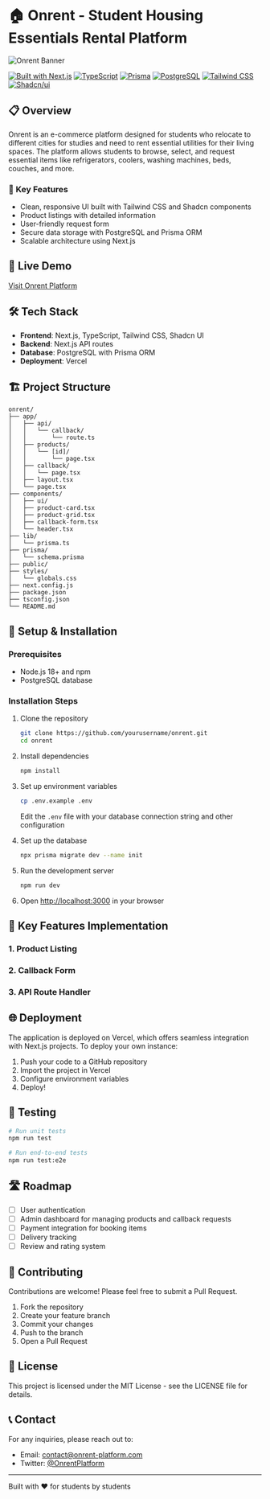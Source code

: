 # 🏠 Onrent - Student Housing Essentials Rental Platform

![Onrent Banner]()

[![Built with Next.js](https://img.shields.io/badge/Built%20with-Next.js-black?style=flat-square&logo=next.js)](https://nextjs.org/)
[![TypeScript](https://img.shields.io/badge/TypeScript-007ACC?style=flat-square&logo=typescript&logoColor=white)](https://www.typescriptlang.org/)
[![Prisma](https://img.shields.io/badge/Prisma-3982CE?style=flat-square&logo=Prisma&logoColor=white)](https://www.prisma.io/)
[![PostgreSQL](https://img.shields.io/badge/PostgreSQL-316192?style=flat-square&logo=postgresql&logoColor=white)](https://www.postgresql.org/)
[![Tailwind CSS](https://img.shields.io/badge/Tailwind_CSS-38B2AC?style=flat-square&logo=tailwind-css&logoColor=white)](https://tailwindcss.com/)
[![Shadcn/ui](https://img.shields.io/badge/shadcn/ui-000000?style=flat-square&logo=shadcnui&logoColor=white)](https://ui.shadcn.com/)

## 📋 Overview

Onrent is an e-commerce platform designed for students who relocate to different cities for studies and need to rent essential utilities for their living spaces. The platform allows students to browse, select, and request essential items like refrigerators, coolers, washing machines, beds, couches, and more.

### 🎯 Key Features

- Clean, responsive UI built with Tailwind CSS and Shadcn components
- Product listings with detailed information
- User-friendly request form
- Secure data storage with PostgreSQL and Prisma ORM
- Scalable architecture using Next.js

## 🚀 Live Demo

[Visit Onrent Platform]([https://onrent-platform.vercel.app](https://www.onrent.org.in/))

## 🛠️ Tech Stack

- **Frontend**: Next.js, TypeScript, Tailwind CSS, Shadcn UI
- **Backend**: Next.js API routes
- **Database**: PostgreSQL with Prisma ORM
- **Deployment**: Vercel

## 🏗️ Project Structure

```
onrent/
├── app/
│   ├── api/
│   │   └── callback/
│   │       └── route.ts
│   ├── products/
│   │   └── [id]/
│   │       └── page.tsx
│   ├── callback/
│   │   └── page.tsx
│   ├── layout.tsx
│   └── page.tsx
├── components/
│   ├── ui/
│   ├── product-card.tsx
│   ├── product-grid.tsx
│   ├── callback-form.tsx
│   └── header.tsx
├── lib/
│   └── prisma.ts
├── prisma/
│   └── schema.prisma
├── public/
├── styles/
│   └── globals.css
├── next.config.js
├── package.json
├── tsconfig.json
└── README.md
```

## 🔧 Setup & Installation

### Prerequisites

- Node.js 18+ and npm
- PostgreSQL database

### Installation Steps

1. Clone the repository
   ```bash
   git clone https://github.com/yourusername/onrent.git
   cd onrent
   ```

2. Install dependencies
   ```bash
   npm install
   ```

3. Set up environment variables
   ```bash
   cp .env.example .env
   ```
   Edit the `.env` file with your database connection string and other configuration

4. Set up the database
   ```bash
   npx prisma migrate dev --name init
   ```

5. Run the development server
   ```bash
   npm run dev
   ```

6. Open [http://localhost:3000](http://localhost:3000) in your browser


## 📱 Key Features Implementation

### 1. Product Listing


### 2. Callback Form


### 3. API Route Handler


## 🌐 Deployment

The application is deployed on Vercel, which offers seamless integration with Next.js projects. To deploy your own instance:

1. Push your code to a GitHub repository
2. Import the project in Vercel
3. Configure environment variables
4. Deploy!

## 🧪 Testing

```bash
# Run unit tests
npm run test

# Run end-to-end tests
npm run test:e2e
```

## 🛣️ Roadmap

- [ ] User authentication
- [ ] Admin dashboard for managing products and callback requests
- [ ] Payment integration for booking items
- [ ] Delivery tracking
- [ ] Review and rating system

## 🤝 Contributing

Contributions are welcome! Please feel free to submit a Pull Request.

1. Fork the repository
2. Create your feature branch 
3. Commit your changes 
4. Push to the branch 
5. Open a Pull Request

## 📃 License

This project is licensed under the MIT License - see the LICENSE file for details.

## 📞 Contact

For any inquiries, please reach out to:
- Email: contact@onrent-platform.com
- Twitter: [@OnrentPlatform](https://twitter.com/OnrentPlatform)

---

Built with ❤️ for students by students
